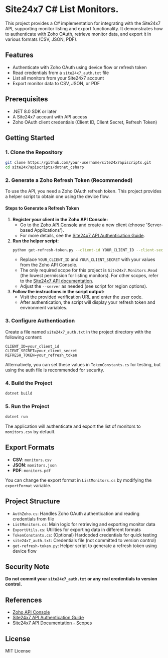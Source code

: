 # Site24x7 C# List Monitors.

This project provides a C# implementation for integrating with the Site24x7 API, supporting monitor listing and export functionality. It demonstrates how to authenticate with Zoho OAuth, retrieve monitor data, and export it in various formats (CSV, JSON, PDF).

## Features
- Authenticate with Zoho OAuth using device flow or refresh token
- Read credentials from a `site24x7_auth.txt` file
- List all monitors from your Site24x7 account
- Export monitor data to CSV, JSON, or PDF

## Prerequisites
- .NET 8.0 SDK or later
- A Site24x7 account with API access
- Zoho OAuth client credentials (Client ID, Client Secret, Refresh Token)

## Getting Started

### 1. Clone the Repository
```sh
git clone https://github.com/your-username/site24x7apiscripts.git
cd site24x7apiscripts/dotnet_csharp
```

### 2. Generate a Zoho Refresh Token (Recommended)
To use the API, you need a Zoho OAuth refresh token. This project provides a helper script to obtain one using the device flow.

#### Steps to Generate a Refresh Token
1. **Register your client in the Zoho API Console:**
   - Go to the [Zoho API Console](https://api-console.zoho.com/) and create a new client (choose 'Server-based Applications').
   - For more details, see the [Site24x7 API Authentication Guide](https://www.site24x7.com/help/api/#authentication).
2. **Run the helper script:**
   ```sh
   python get-refresh-token.py --client-id YOUR_CLIENT_ID --client-secret YOUR_CLIENT_SECRET --scope "Site24x7.Monitors.Read" --server us
   ```
   - Replace `YOUR_CLIENT_ID` and `YOUR_CLIENT_SECRET` with your values from the Zoho API Console.
   - The only required scope for this project is `Site24x7.Monitors.Read` (the lowest permission for listing monitors). For other scopes, refer to the [Site24x7 API documentation](https://www.site24x7.com/help/api/#authentication).
   - Adjust the `--server` as needed (see script for region options).
3. **Follow the instructions in the script output:**
   - Visit the provided verification URL and enter the user code.
   - After authentication, the script will display your refresh token and environment variables.

### 3. Configure Authentication
Create a file named `site24x7_auth.txt` in the project directory with the following content:
```
CLIENT_ID=your_client_id
CLIENT_SECRET=your_client_secret
REFRESH_TOKEN=your_refresh_token
```

Alternatively, you can set these values in `TokenConstants.cs` for testing, but using the auth file is recommended for security.

### 4. Build the Project
```sh
dotnet build
```

### 5. Run the Project
```sh
dotnet run
```

The application will authenticate and export the list of monitors to `monitors.csv` by default.

## Export Formats
- **CSV**: `monitors.csv`
- **JSON**: `monitors.json`
- **PDF**: `monitors.pdf`

You can change the export format in `ListMonitors.cs` by modifying the `exportFormat` variable.

## Project Structure
- `AuthZoho.cs`: Handles Zoho OAuth authentication and reading credentials from file
- `ListMonitors.cs`: Main logic for retrieving and exporting monitor data
- `ExportUtils.cs`: Utilities for exporting data in different formats
- `TokenConstants.cs`: (Optional) Hardcoded credentials for quick testing
- `site24x7_auth.txt`: Credentials file (not committed to version control)
- `get-refresh-token.py`: Helper script to generate a refresh token using device flow

## Security Note
**Do not commit your `site24x7_auth.txt` or any real credentials to version control.**

## References
- [Zoho API Console](https://api-console.zoho.com/)
- [Site24x7 API Authentication Guide](https://www.site24x7.com/help/api/#authentication)
- [Site24x7 API Documentation - Scopes](https://www.site24x7.com/help/api/#authentication)

## License
MIT License
